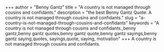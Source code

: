 +++
author = "Benny Gantz"
title = "A country is not managed through cousins and confidants."
description = "the best Benny Gantz Quote: A country is not managed through cousins and confidants."
slug = "a-country-is-not-managed-through-cousins-and-confidants"
keywords = "A country is not managed through cousins and confidants.,benny gantz,benny gantz quotes,benny gantz quote,benny gantz sayings,benny gantz saying,quotes, sayings,quote, saying, motivation"
+++
A country is not managed through cousins and confidants.
